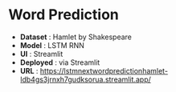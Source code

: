 # Word Prediction

- **Dataset** : Hamlet by Shakespeare
- **Model** : LSTM RNN
- **UI** : Streamlit
- **Deployed** : via Streamlit
- **URL** : https://lstmnextwordpredictionhamlet-ldb4gs3jrnxh7gudksorua.streamlit.app/

